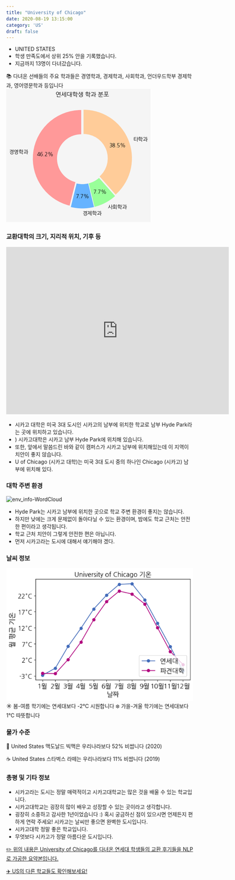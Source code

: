 ```yaml
---
title: "University of Chicago"
date: 2020-08-19 13:15:00
category: 'US'
draft: false
---
```



* UNITED STATES
* 학생 만족도에서 상위 25% 안을 기록했습니다.
* 지금까지 13명이 다녀갔습니다. 

📚 다녀온 선배들의 주요 학과들은 경영학과, 경제학과, 사회학과, 언더우드학부 경제학과, 영어영문학과 등입니다
![department-info](../plots/US000197.png)
### 교환대학의 크기, 지리적 위치, 기후 등
<iframe
width="600"
height="450"
frameborder="0" style="border:0"
src="https://www.google.com/maps/embed/v1/place?key=AIzaSyC9e1AME-pVmWC4hBpFdu5S4dKzyepa3HQ&q=University+of+Chicago&center=41.7886079,-87.59871329999999&zoom=14" allowfullscreen>
</iframe>

* 시카고 대학은 미국 3대 도시인 시카고의 남부에 위치한 학교로 남부 Hyde Park라는 곳에 위치하고 있습니다.
* ) 시카고대학은 시카고 남부 Hyde Park에 위치해 있습니다.
* 또한, 앞에서 말씀드린 바와 같이 캠퍼스가 시카고 남부에 위치해있는데 이 지역이 치안이 좋지 않습니다.
* U of Chicago (시카고 대학)는 미국 3대 도시 중의 하나인 Chicago (시카고) 남부에 위치해 있다.


### 대학 주변 환경

![env_info-WordCloud](../univ_wordclouds_okt/env_info/US000197_env_info_okt.png)

* Hyde Park는 시카고 남부에 위치한 곳으로 학교 주변 환경이 좋지는 않습니다.
* 하지만 낮에는 크게 문제없이 돌아다닐 수 있는 환경이며, 밤에도 학교 근처는 안전한 편이라고 생각됩니다.
* 학교 근처 치안이 그렇게 안전한 편은 아닙니다.
* 먼저 시카고라는 도시에 대해서 얘기해야 겠다.


### 날씨 정보 
 ![temparature_US000197](../plots/weather/US000197.png)
☀️ 봄-여름 학기에는 연세대보다 -2°C 시원합니다
❄️ 가을-겨울 학기에는 연세대보다 1°C 따뜻합니다
### 물가 수준 
🍔 United States 맥도날드 빅맥은 우리나라보다 52% 비쌉니다 (2020)

☕️ United States 스타벅스 라떼는 우리나라보다 11% 비쌉니다 (2019)

### 총평 및 기타 정보
* 시카고라는 도시는 정말 매력적이고 시카고대학교는 많은 것을 배울 수 있는 학교입니다.
* 시카고대학교는 굉장히 많이 배우고 성장할 수 있는 곳이라고 생각합니다.
* 굉장히 소중하고 감사한 1년이었습니다 :) 혹시 궁금하신 점이 있으시면 언제든지 편하게 연락 주세요! 시카고는 날씨만 좋으면 완벽한 도시입니다.
* 시카고대학 정말 좋은 학교입니다.
* 무엇보다 시카고가 정말 아름다운 도시입니다.


[✏️ 위의 내용은 University of Chicago를 다녀온 연세대 학생들의 교환 후기들을 NLP로 가공한 요약본입니다.](http://oia.yonsei.ac.kr/partner/expReport.asp?ucode=US000197&bgbn=A)

[✈️ US의 다른 학교들도 확인해보세요!](https://yonsei-exchange.netlify.app/?category=US)
